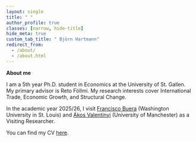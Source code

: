 ```yaml
---
layout: single
title: " "
author_profile: true
classes: [narrow, hide-title]
hide_meta: true
custom_tab_title: " Björn Hartmann"
redirect_from:
  - /about/
  - /about.html
---
```


**About me**

I am a 5th year Ph.D. student in Economics at the University of St. Gallen. My primary advisor is Reto Föllmi. My research interests cover International Trade, Economic Growth, and Structural Change.

In the academic year 2025/26, I visit
<a href="https://sites.google.com/site/fjbuera/" target="_blank" rel="noopener">Francisco Buera</a> (Washington University in St. Louis) and 
<a href="https://sites.google.com/site/valentinyiakos/" target="_blank" rel="noopener">Ákos Valentinyi</a> (University of Manchester) as a Visiting Researcher.

You can find my CV <a href="/files/Academic_CV.pdf" target="_blank" rel="noopener">here</a>.
